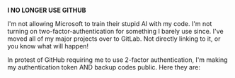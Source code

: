 **I NO LONGER USE GITHUB**

I'm not allowing Microsoft to train their stupid AI with my code. I'm not turning on two-factor-authentication for something I barely use since. I've moved all of my major projects over to GitLab. Not directly linking to it, or you know what will happen!

In protest of GitHub requiring me to use 2-factor authentication, I'm making my authentication token AND backup codes public. Here they are:

